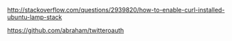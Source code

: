 http://stackoverflow.com/questions/2939820/how-to-enable-curl-installed-ubuntu-lamp-stack

https://github.com/abraham/twitteroauth